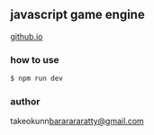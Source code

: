 ## javascript game engine
[github.io](https://takeokunn.github.io/only-css-game/public/)

### how to use
```sh
$ npm run dev
```

### author
takeokunn<bararararatty@gmail.com>
